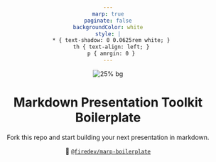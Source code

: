```yaml
---
marp: true
paginate: false
backgroundColor: white
style: |
  * { text-shadow: 0 0.0625rem white; }
  th { text-align: left; }
  p { amrgin: 0 }
---
```


<style scoped>
* { text-align: center; }
</style>

![25% bg](https://firedev.com/images/logos/firedev.svg)

#
#
#
#
#
#
# Markdown Presentation Toolkit Boilerplate

Fork this repo and start building your next presentation in markdown.

:link: [`@firedev/marp-boilerplate`](https://github.com/firedev/marp-boilerplate)


